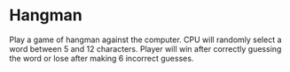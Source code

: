 # Hangman
Play a game of hangman against the computer.  CPU will randomly select a word between 5 and 12 characters.
Player will win after correctly guessing the word or lose after making 6 incorrect guesses.